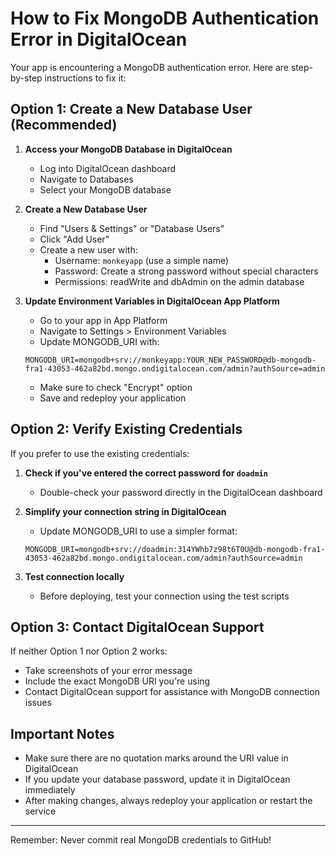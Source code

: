 # How to Fix MongoDB Authentication Error in DigitalOcean

Your app is encountering a MongoDB authentication error. Here are step-by-step instructions to fix it:

## Option 1: Create a New Database User (Recommended)

1. **Access your MongoDB Database in DigitalOcean**
   - Log into DigitalOcean dashboard
   - Navigate to Databases
   - Select your MongoDB database

2. **Create a New Database User**
   - Find "Users & Settings" or "Database Users"
   - Click "Add User"
   - Create a new user with:
     - Username: `monkeyapp` (use a simple name)
     - Password: Create a strong password without special characters
     - Permissions: readWrite and dbAdmin on the admin database

3. **Update Environment Variables in DigitalOcean App Platform**
   - Go to your app in App Platform
   - Navigate to Settings > Environment Variables
   - Update MONGODB_URI with:
   ```
   MONGODB_URI=mongodb+srv://monkeyapp:YOUR_NEW_PASSWORD@db-mongodb-fra1-43053-462a82bd.mongo.ondigitalocean.com/admin?authSource=admin
   ```
   - Make sure to check "Encrypt" option
   - Save and redeploy your application

## Option 2: Verify Existing Credentials

If you prefer to use the existing credentials:

1. **Check if you've entered the correct password for `doadmin`**
   - Double-check your password directly in the DigitalOcean dashboard

2. **Simplify your connection string in DigitalOcean**
   - Update MONGODB_URI to use a simpler format:
   ```
   MONGODB_URI=mongodb+srv://doadmin:314YWhb7z98t6T0U@db-mongodb-fra1-43053-462a82bd.mongo.ondigitalocean.com/admin?authSource=admin
   ```

3. **Test connection locally**
   - Before deploying, test your connection using the test scripts

## Option 3: Contact DigitalOcean Support

If neither Option 1 nor Option 2 works:
- Take screenshots of your error message
- Include the exact MongoDB URI you're using
- Contact DigitalOcean support for assistance with MongoDB connection issues

## Important Notes

- Make sure there are no quotation marks around the URI value in DigitalOcean
- If you update your database password, update it in DigitalOcean immediately
- After making changes, always redeploy your application or restart the service

---

Remember: Never commit real MongoDB credentials to GitHub!
